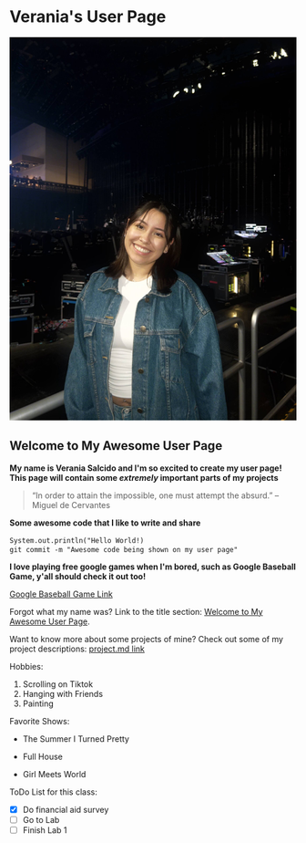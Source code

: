 # Verania's User Page
![Picture of Verania standing and smiling](optimized.jpg)
## Welcome to My Awesome User Page
**My name is Verania Salcido and I'm so excited to create my user page!**
**This page will contain some _extremely_ important parts of my projects**
> “In order to attain the impossible, one must attempt the absurd.” – Miguel de Cervantes

**Some awesome code that I like to write and share**
```
System.out.println("Hello World!)
git commit -m "Awesome code being shown on my user page"
```
**I love playing free google games when I'm bored, such as Google Baseball Game, y'all should check it out too!**

[Google Baseball Game Link](https://www.google.com/logos/2019/july4th19/r6/july4th19.html?hl=en)

Forgot what my name was? Link to the title section: [Welcome to My Awesome User Page](#Welcome-to-My-Awesome-User-Page).

Want to know more about some projects of mine? Check out some of my project descriptions: [project.md link](projects.md)

Hobbies:
1. Scrolling on Tiktok
2. Hanging with Friends
3. Painting

Favorite Shows:
- The Summer I Turned Pretty
* Full House
+ Girl Meets World

ToDo List for this class:
- [x] Do financial aid survey
- [ ] Go to Lab
- [ ] Finish Lab 1